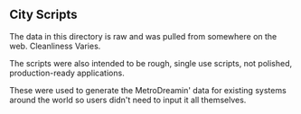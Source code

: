 ## City Scripts

The data in this directory is raw and was pulled from somewhere on the web.
Cleanliness Varies.

The scripts were also intended to be rough, single use scripts, not polished, production-ready applications.

These were used to generate the MetroDreamin' data for existing systems around the world so users didn't need to input it all themselves.
